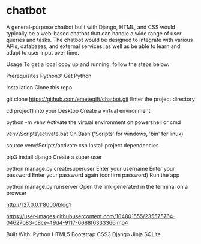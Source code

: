 # chatbot
A general-purpose chatbot built with Django, HTML, and CSS would typically be a web-based chatbot that can handle a wide range of user queries and tasks. The chatbot would be designed to integrate with various APIs, databases, and external services, as well as be able to learn and adapt to user input over time.

Usage
To get a local copy up and running, follow the steps below.

Prerequisites
Python3: Get Python

Installation
Clone this repo

git clone https://github.com/emetegift/chatbot.git
Enter the project directory

cd project1 into your Desktop
Create a virtual environment

python -m venv
Activate the virtual environment on powershell or cmd

venv\Scripts\activate.bat
On Bash ('Scripts' for windows, 'bin' for linux)

source venv/Scripts/activate.csh
Install project dependencies

pip3 install django
Create a super user

python manage.py createsuperuser
Enter your username
Enter your password
Enter your password again (confirm password)
Run the app

python manage.py runserver
Open the link generated in the terminal on a browser

http://127.0.0.1:8000/blog1

https://user-images.githubusercontent.com/104801555/235575764-04627b83-c8ce-49d4-9117-6688f6333366.mp4






Built With:
Python HTML5 Bootstrap CSS3 Django Jinja SQLite
